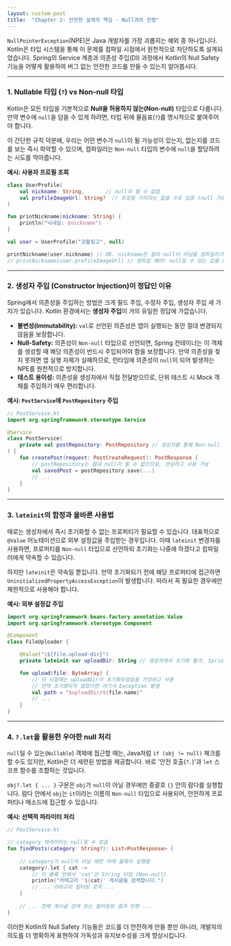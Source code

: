 ```yaml
---
layout: custom-post
title:  "Chapter 2: 안전한 설계의 핵심 - Null과의 전쟁"
---
```


`NullPointerException`(NPE)은 Java 개발자를 가장 괴롭히는 예외 중 하나입니다. Kotlin은 타입 시스템을 통해 이 문제를 컴파일 시점에서 원천적으로 차단하도록 설계되었습니다. Spring의 Service 계층과 의존성 주입(DI) 과정에서 Kotlin의 Null Safety 기능을 어떻게 활용하여 버그 없는 안전한 코드를 만들 수 있는지 알아봅시다.

---

### 1. Nullable 타입 (`?`) vs Non-null 타입

Kotlin은 모든 타입을 기본적으로 **Null을 허용하지 않는(Non-null)** 타입으로 다룹니다. 만약 변수에 `null`을 담을 수 있게 하려면, 타입 뒤에 물음표(`?`)를 명시적으로 붙여주어야 합니다.

이 간단한 규칙 덕분에, 우리는 어떤 변수가 `null`이 될 가능성이 있는지, 없는지를 코드를 보는 즉시 파악할 수 있으며, 컴파일러는 `Non-null` 타입의 변수에 `null`을 할당하려는 시도를 막아줍니다.

**예시: 사용자 프로필 조회**

```kotlin
class UserProfile(
    val nickname: String,       // null이 될 수 없음
    val profileImageUrl: String?  // 프로필 이미지는 없을 수도 있음 (null 가능)
)

fun printNickname(nickname: String) {
    println("닉네임: $nickname")
}

val user = UserProfile("코틀링고", null)

printNickname(user.nickname) // OK. nickname은 절대 null이 아님을 컴파일러가 보장
// printNickname(user.profileImageUrl) // 컴파일 에러! null일 수 있는 값을 null을 허용하지 않는 파라미터에 넘길 수 없음
```

---

### 2. 생성자 주입 (Constructor Injection)이 정답인 이유

Spring에서 의존성을 주입하는 방법은 크게 필드 주입, 수정자 주입, 생성자 주입 세 가지가 있습니다. Kotlin 환경에서는 **생성자 주입**이 거의 유일한 정답에 가깝습니다.

- **불변성(Immutability):** `val`로 선언된 의존성은 앱이 실행되는 동안 절대 변경되지 않음을 보장합니다.
- **Null-Safety:** 의존성이 `Non-null` 타입으로 선언되면, Spring 컨테이너는 이 객체를 생성할 때 해당 의존성이 반드시 주입되어야 함을 보장합니다. 만약 의존성을 찾지 못하면 앱 실행 자체가 실패하므로, 런타임에 의존성이 `null`이 되어 발생하는 NPE를 원천적으로 방지합니다.
- **테스트 용이성:** 의존성을 생성자에서 직접 전달받으므로, 단위 테스트 시 Mock 객체를 주입하기 매우 편리합니다.

**예시: `PostService`에 `PostRepository` 주입**

```kotlin
// PostService.kt
import org.springframework.stereotype.Service

@Service
class PostService(
    private val postRepository: PostRepository // 생성자를 통해 Non-null 타입으로 주입
) {
    fun createPost(request: PostCreateRequest): PostResponse {
        // postRepository는 절대 null이 될 수 없으므로, 안심하고 사용 가능
        val savedPost = postRepository.save(...)
        // ...
    }
}
```

---

### 3. `lateinit`의 함정과 올바른 사용법

때로는 생성자에서 즉시 초기화할 수 없는 프로퍼티가 필요할 수 있습니다. 대표적으로 `@Value` 어노테이션으로 외부 설정값을 주입받는 경우입니다. 이때 `lateinit` 변경자를 사용하면, 프로퍼티를 `Non-null` 타입으로 선언하되 초기화는 나중에 하겠다고 컴파일러에게 약속할 수 있습니다.

하지만 `lateinit`은 약속일 뿐입니다. 만약 초기화되기 전에 해당 프로퍼티에 접근하면 `UninitializedPropertyAccessException`이 발생합니다. 따라서 꼭 필요한 경우에만 제한적으로 사용해야 합니다.

**예시: 외부 설정값 주입**

```kotlin
import org.springframework.beans.factory.annotation.Value
import org.springframework.stereotype.Component

@Component
class FileUploader {

    @Value("\${file.upload-dir}")
    private lateinit var uploadDir: String // 생성자에서 초기화 불가, Spring이 나중에 주입해줌

    fun upload(file: ByteArray) {
        // 이 시점에는 uploadDir이 초기화되었음을 가정하고 사용
        // 만약 초기화되지 않았다면 여기서 Exception 발생
        val path = "$uploadDir/${file.name}"
        // ...
    }
}
```

---

### 4. `?.let`을 활용한 우아한 null 처리

`null`일 수 있는(`Nullable`) 객체에 접근할 때는, Java처럼 `if (obj != null)` 체크를 할 수도 있지만, Kotlin은 더 세련된 방법을 제공합니다. 바로 '안전 호출(`?.`)'과 `let` 스코프 함수를 조합하는 것입니다.

`obj?.let { ... }` 구문은 `obj`가 `null`이 아닐 경우에만 중괄호 `{}` 안의 람다를 실행합니다. 람다 안에서 `obj`는 `it`이라는 이름의 `Non-null` 타입으로 사용되어, 안전하게 프로퍼티나 메소드에 접근할 수 있습니다.

**예시: 선택적 파라미터 처리**

```kotlin
// PostService.kt

// category 파라미터는 null일 수 있음
fun findPosts(category: String?): List<PostResponse> {
    
    // category가 null이 아닐 때만 아래 블록이 실행됨
    category?.let { cat ->
        // 이 블록 안에서 'cat'은 String 타입 (Non-null)
        println("카테고리 '${cat}' 게시글을 검색합니다.")
        // ... 카테고리 필터링 로직 ...
    }
    
    // ... 전체 게시글 검색 또는 필터링된 결과 반환 ...
}
```
이러한 Kotlin의 Null Safety 기능들은 코드를 더 안전하게 만들 뿐만 아니라, 개발자의 의도를 더 명확하게 표현하여 가독성과 유지보수성을 크게 향상시킵니다. 